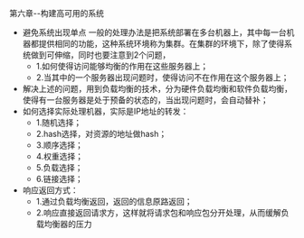 第六章--构建高可用的系统
* 避免系统出现单点  一般的处理办法是把系统部署在多台机器上，其中每一台机器都提供相同的功能，这种系统环境称为集群。在集群的环境下，除了使得系统做到可伸缩，同时也要注意到2个问题，
  * 1.如何使得访问能够均衡的作用在这些服务器上；
  * 2.当其中的一个服务器出现问题时，使得访问不在作用在这个服务器上；
* 解决上述的问题，用到负载均衡的技术，分为硬件负载均衡和软件负载均衡，使得有一台服务器是处于预备的状态的，当出现问题时，会自动替补；
* 如何选择实际处理机器，实际是IP地址的转发：
  * 1.随机选择；
  * 2.hash选择，对资源的地址做hash；
  * 3.顺序选择；
  * 4.权重选择；
  * 5.负载选择；
  * 6.链接选择；
* 响应返回方式：
  * 1.通过负载均衡返回，返回的信息原路返回；
  * 2.响应直接返回请求方，这样就将请求包和响应包分开处理，从而缓解负载均衡器的压力
